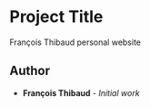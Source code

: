 # Project Title

François Thibaud personal website

## Author

* **François Thibaud** - *Initial work*

